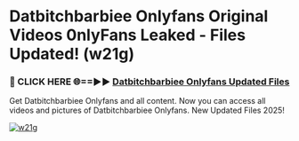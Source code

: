 # Datbitchbarbiee Onlyfans Original Videos 0nlyFans Leaked - Files Updated! (w21g)

<h3>🔴 CLICK HERE 🌐==►► <a href="https://tinyurl.com/ehrbuxhb" rel="nofollow">Datbitchbarbiee Onlyfans Updated Files</a></h3>

Get Datbitchbarbiee Onlyfans and all content. Now you can access all videos and pictures of Datbitchbarbiee Onlyfans. New Updated Files 2025!

[![w21g](https://i.imgur.com/lVYEuWS.gif)](https://tinyurl.com/ehrbuxhb)
